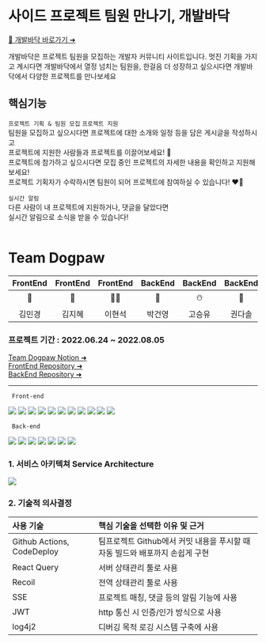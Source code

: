 # 사이드 프로젝트 팀원 만나기, 개발바닥
[🐾 개발바닥 바로가기 ➜](https://dogpaw.kr)

개발바닥은 프로젝트 팀원을 모집하는 개발자 커뮤니티 사이트입니다.
멋진 기획을 가지고 계시다면 개발바닥에서 열정 넘치는 팀원을,
한걸음 더 성장하고 싶으시다면 개발바닥에서 다양한 프로젝트를 만나보세요

## 핵심기능
`프로젝트 기획 & 팀원 모집` `프로젝트 지원` <br/>
팀원을 모집하고 싶으시다면 프로젝트에 대한 소개와 일정 등을 담은 게시글을 작성하시고 <br/>
프로젝트에 지원한 사람들과 프로젝트를 이끌어보세요! 🤟 <br/>
프로젝트에 참가하고 싶으시다면 모집 중인 프로젝트의 자세한 내용을 확인하고 지원해보세요! <br/>
프로젝트 기획자가 수락하시면 팀원이 되어 프로젝트에 참여하실 수 있습니다! ❤️‍🔥 <br/>

`실시간 알림` <br/>
다른 사람이 내 프로젝트에 지원하거나, 댓글을 달았다면 <br/>
실시간 알림으로 소식을 받을 수 있습니다! <br/>
<br/>

# Team Dogpaw

|FrontEnd|FrontEnd|FrontEnd|BackEnd|BackEnd|BackEnd|Designer| 
|:------:|:-----:|:----:|:--:|:--:|:--:|:---:| 
|🐠|🐣|🐻‍❄️|🦾|⛄️|🐶|❤️‍🔥|
|김민경|김지혜|이현석|박건영|고승유|권다솔|이지해|

### 프로젝트 기간 : 2022.06.24 ~ 2022.08.05
[Team Dogpaw Notion ➜](https://www.notion.so/dogpaw-project-board-dfc069757edd48498b410e1c41bf0ab5)<br/>
[FrontEnd Repository ➜](https://github.com/teamDogpaw/dogpaw_FE)<br/>
[BackEnd Repository ➜](https://github.com/teamDogpaw/dogpaw_BE)<br/>

<hr/>

<code> Front-end </code> 
</br>
<p float="left">

<img src="https://img.shields.io/badge/javascript-F7DF1E?style=for-the-badge&logo=javascript&logoColor=black">
<img src="https://img.shields.io/badge/react-61DAFB?style=for-the-badge&logo=react&logoColor=black">
<img src="https://img.shields.io/badge/html-E34F26?style=for-the-badge&logo=html5&logoColor=white">
<img src="https://img.shields.io/badge/css-1572B6?style=for-the-badge&logo=css3&logoColor=white">
<img src="https://img.shields.io/badge/React Query-FF4154?style=for-the-badge&logo=React Query&logoColor=white">
<img src="https://img.shields.io/badge/styled components-DB7093?style=for-the-badge&logo=styled-components&logoColor=white">
<img src="https://img.shields.io/badge/React Router-CA4245?style=for-the-badge&logo=React Router&logoColor=white">
<img src="https://img.shields.io/badge/Recoil-181717?style=for-the-badge&logo=Recoil&logoColor=white">
<img src="https://img.shields.io/badge/GitHub-181717?style=for-the-badge&logo=GitHub&logoColor=white">
<img src="https://img.shields.io/badge/GitHub Actions-2088FF?style=for-the-badge&logo=GitHub Actions&logoColor=white">
<img src="https://img.shields.io/badge/Amazon S3-569A31?style=for-the-badge&logo=Amazon S3&logoColor=white">

<code> Back-end </code> 
</br>
<p float="left">

<img src="https://img.shields.io/badge/Spring-6DB33F?style=for-the-badge&logo=Spring&logoColor=white">
<img src="https://img.shields.io/badge/MySQL-4479A1?style=for-the-badge&logo=MySQL&logoColor=white">
<img src="https://img.shields.io/badge/Amazon EC2-FF9900?style=for-the-badge&logo=Amazon EC2&logoColor=white">
<img src="https://img.shields.io/badge/JAVA-007396?style=for-the-badge&logo=java&logoColor=white">
<img src="https://img.shields.io/badge/GitHub-181717?style=for-the-badge&logo=GitHub&logoColor=white">
<img src="https://img.shields.io/badge/GitHub Actions-2088FF?style=for-the-badge&logo=GitHub Actions&logoColor=white">
<img src="https://img.shields.io/badge/Amazon S3-569A31?style=for-the-badge&logo=Amazon S3&logoColor=white">

### 1. 서비스 아키텍쳐 Service Architecture
![](https://velog.velcdn.com/images/sparrowscout/post/8e1f0a60-63bc-4d74-8db2-fcb109af537d/image.png)

### 2. 기술적 의사결정

|사용 기술   |핵심 기술을 선택한 이유 및 근거|
|:---------|:--------|
|Github Actions, CodeDeploy|팀프로젝트 Github에서 커밋 내용을 푸시할 때 자동 빌드와 배포까지 손쉽게 구현|
|React Query|서버 상태관리 툴로 사용|
|Recoil|전역 상태관리 툴로 사용|
|SSE|프로젝트 매칭, 댓글 등의 알림 기능에 사용|
|JWT|http 통신 시 인증/인가 방식으로 사용|
|log4j2|디버깅 목적 로깅 시스템 구축에 사용|
